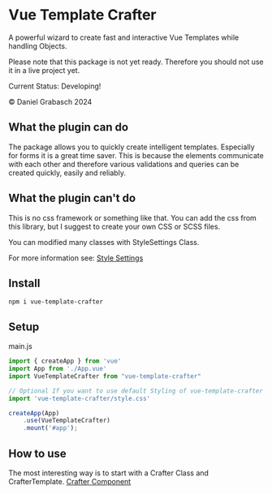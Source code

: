 # Vue Template Crafter

A powerful wizard to create fast and interactive Vue Templates while handling Objects.

Please note that this package is not yet ready. Therefore you should not use it in a live project yet.

Current Status: Developing!

&copy; Daniel Grabasch 2024

## What the plugin can do

The package allows you to quickly create intelligent templates. 
Especially for forms it is a great time saver. 
This is because the elements communicate with each other and therefore various validations and queries can be created quickly, easily and reliably.

## What the plugin can't do

This is no css framework or something like that. You can add the css from this library, but I suggest to create your own CSS or SCSS files.

You can modified many classes with StyleSettings Class.

For more information see:
[Style Settings](./src/components/Utility/StyleSettings.README.md)

## Install

```
npm i vue-template-crafter
```

## Setup

main.js
```typescript
import { createApp } from 'vue'
import App from './App.vue'
import VueTemplateCrafter from "vue-template-crafter"

// Optional If you want to use default Styling of vue-template-crafter
import 'vue-template-crafter/style.css'

createApp(App)
    .use(VueTemplateCrafter)
    .mount('#app');
```

## How to use

The most interesting way is to start with a Crafter Class and CrafterTemplate.
[Crafter Component](src/components/Crafter/Crafter.README.md)